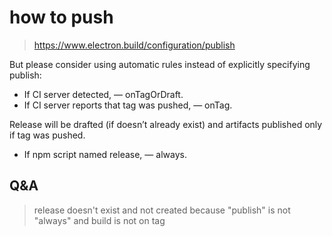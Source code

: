 # how to push
> https://www.electron.build/configuration/publish

But please consider using automatic rules instead of explicitly specifying publish:
- If CI server detected, — onTagOrDraft.
- If CI server reports that tag was pushed, — onTag.

Release will be drafted (if doesn’t already exist) and artifacts published only if tag was pushed.
- If npm script named release, — always.

## Q&A
> release doesn't exist and not created because "publish" is not "always" and build is not on tag
